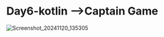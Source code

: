 # Day6-kotlin   -->Captain Game 


![Screenshot_20241120_135305](https://github.com/user-attachments/assets/d4d40284-5710-481f-8746-558b8f01a808)
